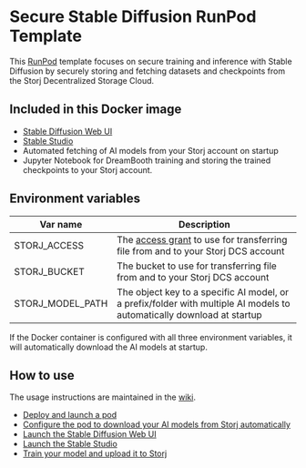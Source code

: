 # Secure Stable Diffusion RunPod Template

This [RunPod](https://runpod.io/) template focuses on secure training and inference with Stable Diffusion by securely storing and fetching datasets and checkpoints from the Storj Decentralized Storage Cloud.

## Included in this Docker image

* [Stable Diffusion Web UI](https://github.com/AUTOMATIC1111/stable-diffusion-webui)
* [Stable Studio](https://github.com/Stability-AI/StableStudio)
* Automated fetching of AI models from your Storj account on startup
* Jupyter Notebook for DreamBooth training and storing the trained checkpoints to your Storj account.

## Environment variables

| Var name | Description |
| -------- | ----------- |
| STORJ_ACCESS | The [access grant](https://docs.storj.io/dcs/concepts/access/access-grants) to use for transferring file from and to your Storj DCS account |
| STORJ_BUCKET | The bucket to use  for transferring file from and to your Storj DCS account |
| STORJ_MODEL_PATH | The object key to a specific AI model, or a prefix/folder with multiple AI models to automatically download at startup |

If the Docker container is configured with all three environment variables, it will automatically download the AI models at startup.

## How to use

The usage instructions are maintained in the [wiki](https://github.com/storj/secure-stable-diffusion-runpod/wiki).

* [Deploy and launch a pod](https://github.com/storj/secure-stable-diffusion-runpod/wiki/Deploy-and-launch-a-pod)
* [Configure the pod to download your AI models from Storj automatically](https://github.com/storj/secure-stable-diffusion-runpod/wiki/Configure-the-pod-to-download-your-AI-models-from-Storj-automatically)
* [Launch the Stable Diffusion Web UI](https://github.com/storj/secure-stable-diffusion-runpod/wiki/Launch-the-Stable-Diffusion-Web-UI)
* [Launch the Stable Studio](https://github.com/storj/secure-stable-diffusion-runpod/wiki/Launch-the-Stable-Studio)
* [Train your model and upload it to Storj](https://github.com/storj/secure-stable-diffusion-runpod/wiki/Train-your-model-and-upload-it-to-Storj)
